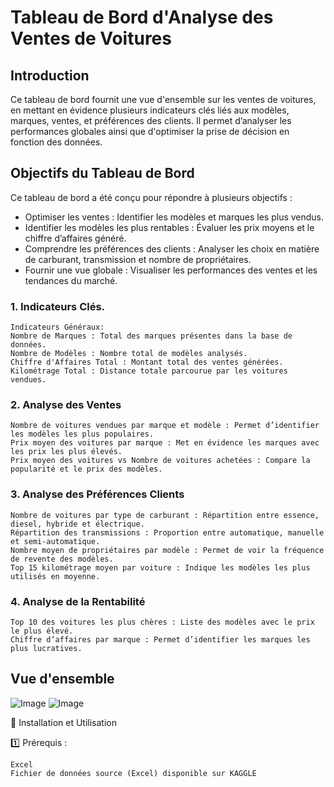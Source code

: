 # Tableau de Bord d'Analyse des Ventes de Voitures


## Introduction

Ce tableau de bord fournit une vue d'ensemble sur les ventes de voitures, en mettant en évidence plusieurs indicateurs clés liés aux modèles, marques, ventes, et préférences des clients. Il permet d’analyser les performances globales ainsi que d'optimiser la prise de décision en fonction des données.

## Objectifs du Tableau de Bord

Ce tableau de bord a été conçu pour répondre à plusieurs objectifs :

* Optimiser les ventes : Identifier les modèles et marques les plus vendus.
* Identifier les modèles les plus rentables : Évaluer les prix moyens et le chiffre d’affaires généré.
* Comprendre les préférences des clients : Analyser les choix en matière de carburant, transmission et nombre de propriétaires.
* Fournir une vue globale : Visualiser les performances des ventes et les tendances du marché.

### 1. Indicateurs Clés.

    Indicateurs Généraux: 
    Nombre de Marques : Total des marques présentes dans la base de données.
    Nombre de Modèles : Nombre total de modèles analysés.
    Chiffre d'Affaires Total : Montant total des ventes générées.
    Kilométrage Total : Distance totale parcourue par les voitures vendues.

### 2. Analyse des Ventes

    Nombre de voitures vendues par marque et modèle : Permet d’identifier les modèles les plus populaires.
    Prix moyen des voitures par marque : Met en évidence les marques avec les prix les plus élevés.
    Prix moyen des voitures vs Nombre de voitures achetées : Compare la popularité et le prix des modèles.

### 3. Analyse des Préférences Clients

    Nombre de voitures par type de carburant : Répartition entre essence, diesel, hybride et électrique.
    Répartition des transmissions : Proportion entre automatique, manuelle et semi-automatique.
    Nombre moyen de propriétaires par modèle : Permet de voir la fréquence de revente des modèles.
    Top 15 kilométrage moyen par voiture : Indique les modèles les plus utilisés en moyenne.

### 4. Analyse de la Rentabilité

    Top 10 des voitures les plus chères : Liste des modèles avec le prix le plus élevé.
    Chiffre d’affaires par marque : Permet d’identifier les marques les plus lucratives.
   

## Vue d'ensemble

![Image](https://github.com/user-attachments/assets/f64746a1-d63e-4f9b-b989-18d91c78375d)
![Image](https://github.com/user-attachments/assets/75ccb7c5-909c-47ac-99db-85798c18dc88)

🚀 Installation et Utilisation

1️⃣ Prérequis :

    Excel
    Fichier de données source (Excel) disponible sur KAGGLE


